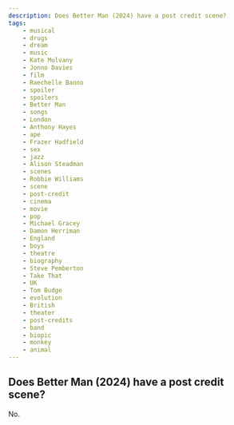 ```yaml
---
description: Does Better Man (2024) have a post credit scene?
tags: 
    - musical
    - drugs
    - dream
    - music
    - Kate Mulvany
    - Jonno Davies
    - film
    - Raechelle Banno
    - spoiler
    - spoilers
    - Better Man
    - songs
    - London
    - Anthony Hayes
    - ape
    - Frazer Hadfield
    - sex
    - jazz
    - Alison Steadman
    - scenes
    - Robbie Williams
    - scene
    - post-credit
    - cinema
    - movie
    - pop
    - Michael Gracey
    - Damon Herriman
    - England
    - boys
    - theatre
    - biography
    - Steve Pemberton
    - Take That
    - UK
    - Tom Budge
    - evolution
    - British
    - theater
    - post-credits
    - band
    - biopic
    - monkey
    - animal
---
```


## Does Better Man (2024) have a post credit scene?

No.
